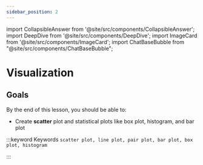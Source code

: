 ```yaml
---
sidebar_position: 2
---
```


import CollapsibleAnswer from '@site/src/components/CollapsibleAnswer';
import DeepDive from '@site/src/components/DeepDive';
import ImageCard from '@site/src/components/ImageCard';
import ChatBaseBubble from "@site/src/components/ChatBaseBubble";

# Visualization

<ChatBaseBubble/>

## Goals

By the end of this lesson, you should be able to:

- Create **scatter** plot and statistical plots like box plot, histogram, and bar plot

:::keyword Keywords
`scatter plot, line plot, pair plot, bar plot, box plot, histogram`

:::
